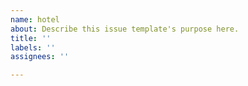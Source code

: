 ```yaml
---
name: hotel
about: Describe this issue template's purpose here.
title: ''
labels: ''
assignees: ''

---
```



